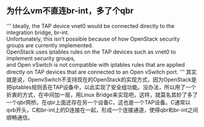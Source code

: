 ## 为什么vm不直连br-int，多了个qbr  
'''
Ideally, the TAP device vnet0 would be connected directly to the integration bridge, br-int.   
Unfortunately, this isn’t possible because of how OpenStack security groups are currently implemented.   
OpenStack uses iptables rules on the TAP devices such as vnet0 to implement security groups,   
and Open vSwitch is not compatible with iptables rules that are applied directly on TAP devices that are connected to an Open vSwitch port.
'''
其实就是说，OpenvSwitch不支持现在的OpenStack的实现方式，因为OpenStack是把iptables规则丢在TAP设备中，以此实现了安全组功能。没办法，所以用了一个折衷的方式，在中间加一层，用Linux Bridge来实现吧，这样，就莫名其妙了多了一个qbr网桥。在qbr上面还存在另一个设备C，这也是一个TAP设备。C通常以qvb开头，C和br-int上的D连接在一起，形成一个连接通道，使得qbr和br-int之间顺畅通信。
